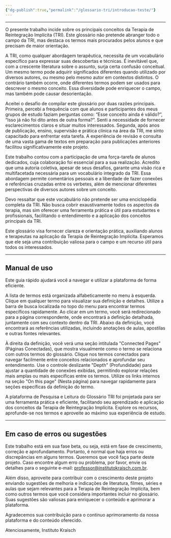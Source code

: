 ```yaml
---
{"dg-publish":true,"permalink":"/glossario-tri/introducao-teste/"}
---
```



---


O presente trabalho incide sobre os principais conceitos da Terapia de Reintegração Implícita (TRI). Este glossário não pretende abranger todo o campo da TRI, mas destaca os termos mais procurados pelos alunos e que precisam de maior orientação.

A TRI, como qualquer abordagem terapêutica, necessita de um vocabulário específico para expressar suas descobertas e técnicas. É inevitável que, com a crescente literatura sobre o assunto, surja certa confusão conceitual. Um mesmo termo pode adquirir significados diferentes quando utilizado por diversos autores, ou mesmo pelo mesmo autor em contextos distintos. O contrário também ocorre, onde diferentes termos podem ser usados para descrever o mesmo conceito. Essa diversidade pode enriquecer o campo, mas também pode causar desorientação.

Aceitei o desafio de compilar este glossário por duas razões principais. Primeira, percebi a frequência com que alunos e participantes dos meus grupos de estudo faziam perguntas como: “Esse conceito ainda é válido?”, “Isso já não foi dito antes de outra forma?”. Senti a necessidade de fornecer esclarecimentos claros e situar muitos interessados. Segunda, após anos de publicação, ensino, supervisão e prática clínica na área da TRI, me sinto capacitado para enfrentar esta tarefa. A experiência de revisão e consulta de uma vasta gama de textos em preparação para publicações anteriores facilitou significativamente este projeto.

Este trabalho contou com a participação de uma força-tarefa de alunos dedicados, cuja colaboração foi essencial para a sua realização. Acredito que uma autoria coletiva, apesar de seus desafios, garante uma visão rica e multifacetada necessária para um vocabulário integrado da TRI. Essa abordagem permite comentários pessoais e a liberdade de fazer conexões e referências cruzadas entre os verbetes, além de mencionar diferentes perspectivas de diversos autores sobre um conceito.

Devo ressaltar que este vocabulário não pretende ser uma enciclopédia completa da TRI. Não busca cobrir exaustivamente todos os aspectos da terapia, mas sim oferecer uma ferramenta prática e útil para estudantes e profissionais, facilitando o entendimento e a aplicação dos conceitos principais da TRI.

Este glossário visa fornecer clareza e orientação prática, auxiliando alunos e terapeutas na aplicação da Terapia de Reintegração Implícita. Esperamos que ele seja uma contribuição valiosa para o campo e um recurso útil para todos os interessados.

----

## Manual de uso

Este guia rápido ajudará você a navegar e utilizar a plataforma de forma eficiente.

A lista de termos está organizada alfabeticamente no menu à esquerda. Clique em qualquer termo para visualizar sua definição e detalhes. Utilize a barra de busca localizada no topo do menu para encontrar termos específicos rapidamente. Ao clicar em um termo, você será redirecionado para a página correspondente, onde encontrará a definição detalhada, juntamente com seu contexto dentro da TRI. Abaixo da definição, você encontrará as referências utilizadas, incluindo anotações de aulas, apostilas e outras fontes relevantes.

À direita da definição, você verá uma seção intitulada "Connected Pages" (Páginas Conectadas), que mostra visualmente como o termo se relaciona com outros termos do glossário. Clique nos termos conectados para navegar facilmente entre conceitos relacionados e aprofundar seu entendimento. Use o controle deslizante "Depth" (Profundidade) para ajustar a quantidade de conexões exibidas, permitindo explorar relações mais amplas ou mais específicas entre os termos. Utilize os links internos na seção "On this page" (Nesta página) para navegar rapidamente para seções específicas da definição do termo.

A plataforma de Pesquisa e Leitura do Glossário TRI foi projetada para ser uma ferramenta prática e eficiente, facilitando seu aprendizado e aplicação dos conceitos da Terapia de Reintegração Implícita. Explore os recursos, aprofunde-se nos termos e aproveite ao máximo sua experiência de estudo. 

---

## Em caso de erros ou sugestões

Este trabalho está em sua fase beta, ou seja, está em fase de crescimento, correção e aprofundamento. Portanto, é normal que haja erros ou discrepâncias em alguns termos. Queremos que você faça parte deste projeto. Caso encontre algum erro ou problema, por favor, envie os detalhes para o seguinte e-mail: professor@institutokraisch.com.br.


Além disso, aproveite para contribuir com o crescimento deste projeto enviando sugestões de melhoria e indicações de literatura, filmes, séries e aulas que sejam relevantes para a Terapia de Reintegração Implícita, bem como outros termos que você considera importantes incluir no glossário. Suas sugestões são valiosas para enriquecer o conteúdo e aprimorar a plataforma.

Agradecemos sua contribuição para o contínuo aprimoramento da nossa plataforma e do conteúdo oferecido.

Atenciosamente,
Instituto Kraisch

